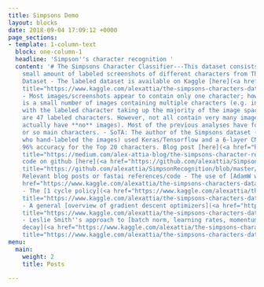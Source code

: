 ```yaml
---
title: Simpsons Demo
layout: blocks
date: 2018-09-04 17:09:12 +0000
page_sections:
- template: 1-column-text
  block: one-column-1
  headline: 'Simpson''s character recognition '
  content: '# The Simpsons Character Classifier---This dataset consists of a relatively
    small amount of labeled screenshots of different characters from The Simpsons.##
    Dataset - The labeled dataset is available on Kaggle [here](<a href="https://www.kaggle.com/alexattia/the-simpsons-characters-dataset"
    title="https://www.kaggle.com/alexattia/the-simpsons-characters-dataset">https://www.kaggle.com/alexattia/the-simpsons-characters-dataset</a>).
    - Most images/screenshots appear to contain only one character; however there
    is a small number of images containing multiple characters (e.g. in the background),
    with the labeled character taking up the majority of the image space. - There
    are 47 labeled characters. However, not all contain very many images (and some
    actually have **no** images). Most of the previous analyses have focused on 20
    or so main characters. - SoTA: The author of the Simpsons dataset (i.e. the user
    who hand-labeled the images) used Keras/Tensorflow and a 6-layer CNN to achieve
    96% accuracy for the Top 20 characters. Blog post [here](<a href="https://medium.com/alex-attia-blog/the-simpsons-character-recognition-using-keras-d8e1796eae36"
    title="https://medium.com/alex-attia-blog/the-simpsons-character-recognition-using-keras-d8e1796eae36">https://medium.com/alex-attia-blog/the-simpsons-character-recognition-using-keras-d8e1796eae36</a>),
    code on github [here](<a href="https://github.com/alexattia/SimpsonRecognition/blob/master/Data%20Processing%20and%20Learning.ipynb"
    title="https://github.com/alexattia/SimpsonRecognition/blob/master/Data%20Processing%20and%20Learning.ipynb">https://github.com/alexattia/SimpsonRecognition/blob/master/Data%20Processing%20and%20Learning.ipynb</a>).##
    Relevant blog posts or fastai references/code - The use of [AdamW with fastai](<a
    href="https://www.kaggle.com/alexattia/the-simpsons-characters-dataset" title="https://www.kaggle.com/alexattia/the-simpsons-characters-dataset">http://www.fast.ai/2018/07/02/adam-weight-decay/</a>)
    - The [1 cycle policy](<a href="https://www.kaggle.com/alexattia/the-simpsons-characters-dataset"
    title="https://www.kaggle.com/alexattia/the-simpsons-characters-dataset">https://sgugger.github.io/the-1cycle-policy.html</a>)
    - A general [overview of gradient descent optimizers](<a href="https://www.kaggle.com/alexattia/the-simpsons-characters-dataset"
    title="https://www.kaggle.com/alexattia/the-simpsons-characters-dataset">http://ruder.io/optimizing-gradient-descent/</a>)
    - Leslie Smith''s approach to [batch norm, learning rates, momentum, and weight
    decay](<a href="https://www.kaggle.com/alexattia/the-simpsons-characters-dataset"
    title="https://www.kaggle.com/alexattia/the-simpsons-characters-dataset">https://arxiv.org/pdf/1803.09820.pdf</a>)'
menu:
  main:
    weight: 2
    title: Posts

---
```

